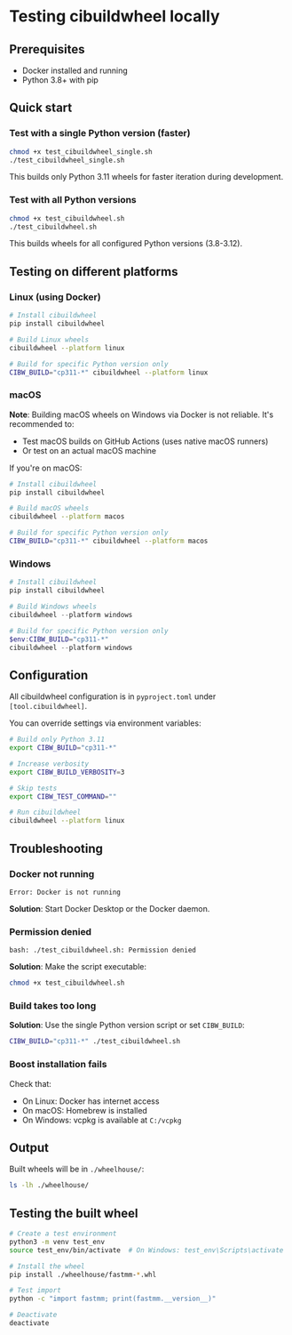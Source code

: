 # Testing cibuildwheel locally

## Prerequisites

- Docker installed and running
- Python 3.8+ with pip

## Quick start

### Test with a single Python version (faster)

```bash
chmod +x test_cibuildwheel_single.sh
./test_cibuildwheel_single.sh
```

This builds only Python 3.11 wheels for faster iteration during development.

### Test with all Python versions

```bash
chmod +x test_cibuildwheel.sh
./test_cibuildwheel.sh
```

This builds wheels for all configured Python versions (3.8-3.12).

## Testing on different platforms

### Linux (using Docker)

```bash
# Install cibuildwheel
pip install cibuildwheel

# Build Linux wheels
cibuildwheel --platform linux

# Build for specific Python version only
CIBW_BUILD="cp311-*" cibuildwheel --platform linux
```

### macOS

**Note**: Building macOS wheels on Windows via Docker is not reliable. It's recommended to:
- Test macOS builds on GitHub Actions (uses native macOS runners)
- Or test on an actual macOS machine

If you're on macOS:
```bash
# Install cibuildwheel
pip install cibuildwheel

# Build macOS wheels
cibuildwheel --platform macos

# Build for specific Python version only
CIBW_BUILD="cp311-*" cibuildwheel --platform macos
```

### Windows

```powershell
# Install cibuildwheel
pip install cibuildwheel

# Build Windows wheels
cibuildwheel --platform windows

# Build for specific Python version only
$env:CIBW_BUILD="cp311-*"
cibuildwheel --platform windows
```

## Configuration

All cibuildwheel configuration is in `pyproject.toml` under `[tool.cibuildwheel]`.

You can override settings via environment variables:

```bash
# Build only Python 3.11
export CIBW_BUILD="cp311-*"

# Increase verbosity
export CIBW_BUILD_VERBOSITY=3

# Skip tests
export CIBW_TEST_COMMAND=""

# Run cibuildwheel
cibuildwheel --platform linux
```

## Troubleshooting

### Docker not running

```
Error: Docker is not running
```

**Solution**: Start Docker Desktop or the Docker daemon.

### Permission denied

```
bash: ./test_cibuildwheel.sh: Permission denied
```

**Solution**: Make the script executable:
```bash
chmod +x test_cibuildwheel.sh
```

### Build takes too long

**Solution**: Use the single Python version script or set `CIBW_BUILD`:
```bash
CIBW_BUILD="cp311-*" ./test_cibuildwheel.sh
```

### Boost installation fails

Check that:
- On Linux: Docker has internet access
- On macOS: Homebrew is installed
- On Windows: vcpkg is available at `C:/vcpkg`

## Output

Built wheels will be in `./wheelhouse/`:

```bash
ls -lh ./wheelhouse/
```

## Testing the built wheel

```bash
# Create a test environment
python3 -m venv test_env
source test_env/bin/activate  # On Windows: test_env\Scripts\activate

# Install the wheel
pip install ./wheelhouse/fastmm-*.whl

# Test import
python -c "import fastmm; print(fastmm.__version__)"

# Deactivate
deactivate
```
